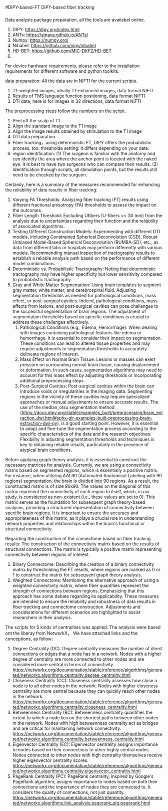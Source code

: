 #DIPY-based-FT
DIPY-based fiber tracking
###
Data analysis package preparation, all the tools are availabel online.
1. DIPY: https://dipy.org/index.html
2. ANTs: https://stnava.github.io/ANTs/
3. Numpy: https://numpy.org/
4. Nibabel: https://github.com/nipy/nibabel
5. HD-BET: https://github.com/MIC-DKFZ/HD-BET
6.

For device hardware requirements, please refer to the installation requirements for different software and python toolkits.

data preparation:
All the data are in NIFTI for the current scripts.
1. T1-weighted images, ideally T1-enhanced images, data format NIFTI
2. Results of TMS language function positioning, data format NIFTI
3. DTI data, here is for images in 32 directions, data format NIFTI

The preprocessing steps follow the numbers on the script.
1. Peel off the scalp of T1
2. Align the standard image to the T1 image
3. Align the image results obtained by stimulation to the T1 image
4. DTI data preparation
5. Fiber tracking，using deterministic FT, DIPY offers the probabilistic process, too.
   thresholde setting: it differs depending on your date.
7. region identification:
   (1) The surgeon is familiar with the anatomy and can identify the area where the anchor point is located with the naked eye. It is best to have two surgeons who can compare their results.
   (2) Identification through scripts, all stimulation points, but the results still need to be checked by the surgeon.

Certainly, here is a summary of the measures recommended for enhancing the reliability of data results in fiber tracking:
1. Varying FA Thresholds: 
Analyzing fiber tracking (FT) results using different fractional anisotropy (FA) thresholds to assess the impact on the outcomes.
2. Fiber Length Threshold: Excluding Ufibers (U-fibers =< 30 mm) from the analysis due to uncertainties regarding their function and the reliability of associated algorithms.
3. Testing Different Construction Models: Experimenting with different DTI models, including Constrained Spherical Deconvolution (CSD), Robust Unbiased Model-Based Spherical Deconvolution (RUMBA-SD), etc., as data from different labs or hospitals may perform differently with various models.
Recommending manual inspection of tractography results to establish a reliable analysis path based on the performance of different model combinations.
4. Deterministic vs. Probabilistic Tractography: Noting that deterministic tractography may have higher specificity but lower sensitivity compared to probabilistic tractography.
6. Gray and White Matter Segmentation: Using brain templates to segment gray matter, white matter, and cerebrospinal fluid. Adjusting segmentation thresholds as needed for pathological conditions, mass effect, or post-surgical cavities.
    Indeed, pathological conditions, mass effects from lesions, and post-surgical cavities can pose challenges to the successful segmentation of brain regions. The adjustment of segmentation thresholds based on specific conditions is crucial to address these challenges effectively.
    1) Pathological Conditions (e.g., Edema, Hemorrhage): When dealing with images containing pathological features like edema or hemorrhage, it is essential to consider their impact on segmentation. These conditions can lead to altered tissue properties and may require adjustments to segmentation thresholds to accurately delineate regions of interest.
    2) Mass Effect on Normal Brain Tissue: Lesions or masses can exert pressure on surrounding normal brain tissue, causing displacement or deformation. In such cases, segmentation algorithms may need to account for this mass effect by adjusting thresholds or incorporating additional preprocessing steps.
    3) Post-Surgical Cavities: Post-surgical cavities within the brain can introduce voids or irregularities in the imaging data. Segmenting regions in the vicinity of these cavities may require specialized approaches or manual adjustments to ensure accurate results.
   The use of the median_otsu segmentation method (https://docs.dipy.org/stable/examples_built/preprocessing/brain_extraction_dwi.html#sphx-glr-examples-built-preprocessing-brain-extraction-dwi-py), is a good starting point. However, it is essential to adapt and fine-tune the segmentation process according to the specific characteristics of the data and the research objectives. Flexibility in adjusting segmentation thresholds and techniques is key to obtaining reliable results, particularly in the presence of atypical brain conditions.


Before applying graph theory analysis, it is essential to construct the necessary matrices for analysis. Currently, we are using a connectivity matrix based on segmented regions, which is essentially a positive matrix. 
  For instance, when utilizing AAL90 (Automated Anatomical Labeling with 90 regions) segmentation, the brain is divided into 90 regions. As a result, the constructed matrix is of size 90x90. The values on the diagonal of this matrix represent the connectivity of each region to itself, which, in our study, is considered as non-existent (i.e., these values are set to 0).
This matrix serves as the foundation for subsequent graph theory-based analyses, providing a structured representation of connectivity between specific brain regions. It is important to ensure the accuracy and appropriateness of this matrix, as it plays a crucial role in understanding network properties and relationships within the brain's functional or structural connectivity.


Regarding the construction of the connectome based on fiber tracking results:
The construction of the connectivity matrix based on the results of structural connections. The matrix is typically a positive matrix representing connectivity between regions of interest.
1. Binary Connectome: Describing the creation of a binary connectivity matrix by thresholding the FT results, where regions are marked as 0 or 1 to construct the matrix for subsequent graph theory analysis.
2. Weighted Connectome: Mentioning the alternative approach of using a weighted connectivity matrix, where fiber quantities represent the strength of connections between regions. Emphasizing that this approach has some debate regarding its applicability.
These measures are intended to ensure the reliability and robustness of data results in fiber tracking and connectome construction. Adjustments and considerations for different scenarios are highlighted to assist researchers in their analysis.

The scripts for 5 kinds of centralities was applied: 
The analysis were based ont the liberay from NetworkX， We have attached links and the conceptions, as follow:
1. Degree Centrality (DC): Degree centrality measures the number of direct connections or edges that a node has in a network. Nodes with a higher degree of centrality are more connected to other nodes and are considered more central in terms of connectivity.
https://networkx.org/documentation/stable/reference/algorithms/generated/networkx.algorithms.centrality.degree_centrality.html 
2. Closeness Centrality (CC): Closeness centrality assesses how close a node is to all other nodes in the network. Nodes with higher closeness centrality are more central because they can quickly reach other nodes in the network.
https://networkx.org/documentation/stable/reference/algorithms/generated/networkx.algorithms.centrality.closeness_centrality.html
3. Betweenness Centrality (BC): Betweenness centrality quantifies the extent to which a node lies on the shortest paths between other nodes in the network. Nodes with high betweenness centrality act as bridges and are critical for maintaining network connectivity.
https://networkx.org/documentation/stable/reference/algorithms/generated/networkx.algorithms.centrality.betweenness_centrality.html
4. Eigenvector Centrality (EC): Eigenvector centrality assigns importance to nodes based on their connections to other highly central nodes. Nodes connected to other nodes with high centrality themselves receive higher eigenvector centrality scores.
https://networkx.org/documentation/stable/reference/algorithms/generated/networkx.algorithms.centrality.eigenvector_centrality.html
5. PageRank Centrality (PC): PageRank centrality, inspired by Google's PageRank algorithm, assigns importance to nodes based on both their connections and the importance of nodes they are connected to. It considers the quality of connections, not just quantity.
https://networkx.org/documentation/stable/reference/algorithms/generated/networkx.algorithms.link_analysis.pagerank_alg.pagerank.html





###
